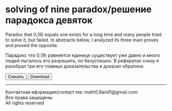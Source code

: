 <html>
    <head>
        <title>
            мой сайт
        </title>
        <meta charset="utf-8">
        <meta name="description" content="решение парадокса девяток, solving of nine paradox">
        <link rel="shortcut icon" href="foto.png">
        <meta name="keywords" content="nine paradox, 0.(9)=1, 0.(9), парадокс девяток, девять в периоде, периодическая дробь">
    </head>
    <body>
        <h1> 
            solving of nine paradox/решение парадокса девяток
        </h1>
        <p id="bebra">
            Paradox that 0,(9) equals one exists for a long time and many people tried to solve it, but failed. In abstracts below, I analyzed its three main proves and proved the opposite.
        </p>
        <p>
        Парадокс что 0,(9) равняется единице существует уже давно и много людей пыталось его разрешить, но безуспешно. В рефератах снизу я разобрал три его главных доказательства и доказал обратное.
        </p>
        <a href="https://drive.google.com/file/d/15kWbSwHCGb64Ul3Bue-n06Vdwk6lGox3/view?usp=drive_link" download="nine_paradox_ru.pdf">
            <button>Скачать</button>
        </a>
        <a href="https://drive.google.com/file/d/1g9NO8GjUTYqeZG7fi-K1zNhQdbFu5skI/view?usp=drive_link" download="nine_paradox_eng.pdf">
            <button>Download</button>
        </a>
        <hr>
        Контактная иформация/contact me: math0.9and1@gmail.com
        <br>Все права защещены
        <br> All rights reserved
    </body>
</html>
